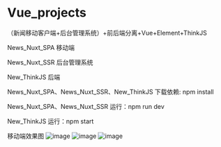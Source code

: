 # Vue_projects
（新闻移动客户端+后台管理系统）+前后端分离+Vue+Element+ThinkJS

News_Nuxt_SPA 移动端

News_Nuxt_SSR 后台管理系统

New_ThinkJS 后端

News_Nuxt_SPA、News_Nuxt_SSR、New_ThinkJS 下载依赖: npm install

News_Nuxt_SPA、News_Nuxt_SSR 运行：npm run dev

New_ThinkJS 运行：npm start


移动端效果图
![image](https://user-images.githubusercontent.com/75324169/109639815-9d518200-7b8a-11eb-8d0e-c3be3e404710.png)
![image](https://user-images.githubusercontent.com/75324169/109640882-fcfc5d00-7b8b-11eb-9ca5-8cf5e3b59237.png)
![image](https://user-images.githubusercontent.com/75324169/109641024-303eec00-7b8c-11eb-8ed1-872f5323ebe2.png)




